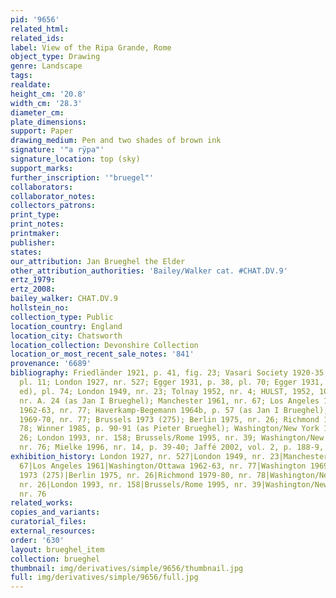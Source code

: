 ```yaml
---
pid: '9656'
related_html: 
related_ids: 
label: View of the Ripa Grande, Rome
object_type: Drawing
genre: Landscape
tags: 
realdate: 
height_cm: '20.8'
width_cm: '28.3'
diameter_cm: 
plate_dimensions: 
support: Paper
drawing_medium: Pen and two shades of brown ink
signature: '"a rÿpa"'
signature_location: top (sky)
support_marks: 
further_inscription: '"bruegel"'
collaborators: 
collaborator_notes: 
collectors_patrons: 
print_type: 
print_notes: 
printmaker: 
publisher: 
states: 
our_attribution: Jan Brueghel the Elder
other_attribution_authorities: 'Bailey/Walker cat. #CHAT.DV.9'
ertz_1979: 
ertz_2008: 
bailey_walker: CHAT.DV.9
hollstein_no: 
collection_type: Public
location_country: England
location_city: Chatsworth
location_collection: Devonshire Collection
location_or_most_recent_sale_notes: '841'
provenance: '6689'
bibliography: Friedländer 1921, p. 41, fig. 23; Vasari Society 1920-35, vol. 6 (1925),
  pl. 11; London 1927, nr. 527; Egger 1931, p. 38, pl. 70; Egger 1931, vol. 1 (2nd
  ed), pl. 74; London 1949, nr. 23; Tolnay 1952, nr. 4; HULST, 1952, 103; Münz 1961,
  nr. A. 24 (as Jan I Brueghel); Manchester 1961, nr. 67; Los Angeles 1961; Washington/Ottawa
  1962-63, nr. 77; Haverkamp-Begemann 1964b, p. 57 (as Jan I Brueghel); Washington
  1969-70, nr. 77; Brussels 1973 (275); Berlin 1975, nr. 26; Richmond 1979-80, nr.
  78; Winner 1985, p. 90-91 (as Pieter Brueghel); Washington/New York 1986-87, nr.
  26; London 1993, nr. 158; Brussels/Rome 1995, nr. 39; Washington/New York 1995-96,
  nr. 76; Mielke 1996, nr. 14, p. 39-40; Jaffé 2002, vol. 2, p. 188-9, nr. 1178
exhibition_history: London 1927, nr. 527|London 1949, nr. 23|Manchester 1961, nr.
  67|Los Angeles 1961|Washington/Ottawa 1962-63, nr. 77|Washington 1969-70, nr. 77|BRUSSELS
  1973 (275)|Berlin 1975, nr. 26|Richmond 1979-80, nr. 78|Washington/New York 1986-87,
  nr. 26|London 1993, nr. 158|Brussels/Rome 1995, nr. 39|Washington/New York 1995-96,
  nr. 76
related_works: 
copies_and_variants: 
curatorial_files: 
external_resources: 
order: '630'
layout: brueghel_item
collection: brueghel
thumbnail: img/derivatives/simple/9656/thumbnail.jpg
full: img/derivatives/simple/9656/full.jpg
---
```

